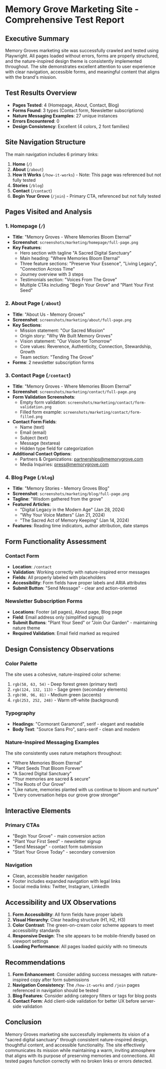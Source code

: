 # Memory Grove Marketing Site - Comprehensive Test Report

## Executive Summary

Memory Groves marketing site was successfully crawled and tested using Playwright. All pages loaded without errors, forms are properly structured, and the nature-inspired design theme is consistently implemented throughout. The site demonstrates excellent attention to user experience with clear navigation, accessible forms, and meaningful content that aligns with the brand's mission.

## Test Results Overview

- **Pages Tested**: 4 (Homepage, About, Contact, Blog)
- **Forms Found**: 3 types (Contact form, Newsletter subscriptions)
- **Nature Messaging Examples**: 27 unique instances
- **Errors Encountered**: 0
- **Design Consistency**: Excellent (4 colors, 2 font families)

## Site Navigation Structure

The main navigation includes 6 primary links:
1. **Home** (`/`)
2. **About** (`/about`)
3. **How It Works** (`/how-it-works`) - Note: This page was referenced but not fully tested
4. **Stories** (`/blog`)
5. **Contact** (`/contact`)
6. **Begin Your Grove** (`/join`) - Primary CTA, referenced but not fully tested

## Pages Visited and Analysis

### 1. Homepage (`/`)
- **Title**: "Memory Groves - Where Memories Bloom Eternal"
- **Screenshot**: `screenshots/marketing/homepage/full-page.png`
- **Key Features**:
  - Hero section with tagline "A Sacred Digital Sanctuary"
  - Main heading: "Where Memories Bloom Eternal"
  - Three feature sections: "Preserve Your Essence", "Living Legacy", "Connection Across Time"
  - Journey overview with 3 steps
  - Testimonials section: "Voices From The Grove"
  - Multiple CTAs including "Begin Your Grove" and "Plant Your First Seed"

### 2. About Page (`/about`)
- **Title**: "About Us - Memory Groves"
- **Screenshot**: `screenshots/marketing/about/full-page.png`
- **Key Sections**:
  - Mission statement: "Our Sacred Mission"
  - Origin story: "Why We Built Memory Groves"
  - Vision statement: "Our Vision for Tomorrow"
  - Core values: Reverence, Authenticity, Connection, Stewardship, Growth
  - Team section: "Tending The Grove"
- **Forms**: 2 newsletter subscription forms

### 3. Contact Page (`/contact`)
- **Title**: "Memory Groves - Where Memories Bloom Eternal"
- **Screenshot**: `screenshots/marketing/contact/full-page.png`
- **Form Validation Screenshots**: 
  - Empty form validation: `screenshots/marketing/contact/form-validation.png`
  - Filled form example: `screenshots/marketing/contact/form-filled.png`
- **Contact Form Fields**:
  - Name (text)
  - Email (email)
  - Subject (text)
  - Message (textarea)
  - Hidden type field for categorization
- **Additional Contact Options**:
  - Partners & Organizations: partnerships@memorygrove.com
  - Media Inquiries: press@memorygrove.com

### 4. Blog Page (`/blog`)
- **Title**: "Memory Stories - Memory Groves Blog"
- **Screenshot**: `screenshots/marketing/blog/full-page.png`
- **Tagline**: "Wisdom gathered from the grove"
- **Featured Articles**:
  - "Digital Legacy in the Modern Age" (Jan 28, 2024)
  - "Why Your Voice Matters" (Jan 21, 2024)
  - "The Sacred Act of Memory Keeping" (Jan 14, 2024)
- **Features**: Reading time indicators, author attribution, date stamps

## Form Functionality Assessment

### Contact Form
- **Location**: `/contact`
- **Validation**: Working correctly with nature-inspired error messages
- **Fields**: All properly labeled with placeholders
- **Accessibility**: Form fields have proper labels and ARIA attributes
- **Submit Button**: "Send Message" - clear and action-oriented

### Newsletter Subscription Forms
- **Locations**: Footer (all pages), About page, Blog page
- **Field**: Email address only (simplified signup)
- **Submit Buttons**: "Plant Your Seed" or "Join Our Garden" - maintaining nature theme
- **Required Validation**: Email field marked as required

## Design Consistency Observations

### Color Palette
The site uses a cohesive, nature-inspired color scheme:
1. `rgb(58, 63, 54)` - Deep forest green (primary text)
2. `rgb(124, 132, 113)` - Sage green (secondary elements)
3. `rgb(90, 96, 81)` - Medium green (accents)
4. `rgb(253, 252, 248)` - Warm off-white (background)

### Typography
- **Headings**: "Cormorant Garamond", serif - elegant and readable
- **Body Text**: "Source Sans Pro", sans-serif - clean and modern

### Nature-Inspired Messaging Examples
The site consistently uses nature metaphors throughout:
- "Where Memories Bloom Eternal"
- "Plant Seeds That Bloom Forever"
- "A Sacred Digital Sanctuary"
- "Your memories are sacred & secure"
- "The Roots of Our Grove"
- "Like nature, memories planted with us continue to bloom and nurture"
- "Every conversation helps our grove grow stronger"

## Interactive Elements

### Primary CTAs
- "Begin Your Grove" - main conversion action
- "Plant Your First Seed" - newsletter signup
- "Send Message" - contact form submission
- "Start Your Grove Today" - secondary conversion

### Navigation
- Clean, accessible header navigation
- Footer includes expanded navigation with legal links
- Social media links: Twitter, Instagram, LinkedIn

## Accessibility and UX Observations

1. **Form Accessibility**: All form fields have proper labels
2. **Visual Hierarchy**: Clear heading structure (H1, H2, H3)
3. **Color Contrast**: The green-on-cream color scheme appears to meet accessibility standards
4. **Responsive Design**: The site appears to be mobile-friendly based on viewport settings
5. **Loading Performance**: All pages loaded quickly with no timeouts

## Recommendations

1. **Form Enhancement**: Consider adding success messages with nature-inspired copy after form submissions
2. **Navigation Consistency**: The `/how-it-works` and `/join` pages referenced in navigation should be tested
3. **Blog Features**: Consider adding category filters or tags for blog posts
4. **Contact Form**: Add client-side validation for better UX before server-side validation

## Conclusion

Memory Groves marketing site successfully implements its vision of a "sacred digital sanctuary" through consistent nature-inspired design, thoughtful content, and accessible functionality. The site effectively communicates its mission while maintaining a warm, inviting atmosphere that aligns with its purpose of preserving memories and connections. All tested pages function correctly with no broken links or errors detected.